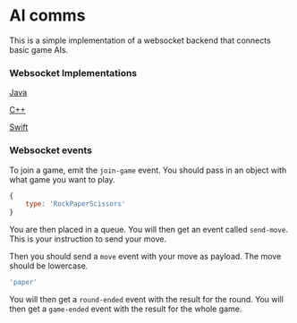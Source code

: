 # AI comms

This is a simple implementation of a websocket backend that connects basic game AIs.


### Websocket Implementations
[Java](https://github.com/socketio/socket.io-client-java)

[C++](https://github.com/socketio/socket.io-client-cpp)

[Swift](https://github.com/socketio/socket.io-client-swift)


### Websocket events

To join a game, emit the `join-game` event.
You should pass in an object with what game you want to play.
```javascript
{
    type: 'RockPaperScissors'
}
```
You are then placed in a queue.
You will then get an event called `send-move`.
This is your instruction to send your move.

Then you should send a `move` event with your move as payload.
The move should be lowercase.
```javascript
'paper'
```

You will then get a `round-ended` event with the result for the round.
You will then get a `game-ended` event with the result for the whole game.

